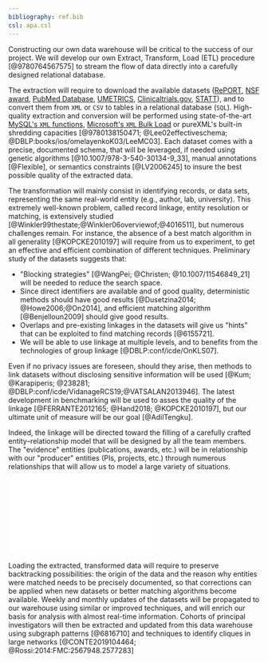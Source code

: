 ```yaml
---
bibliography: ref.bib
csl: apa.csl
---
```



<!--
 pandoc technical_desc.md --citeproc -M date="`date "+%B %e, %Y"`" -o technical_desc.pdf
-->

Constructing our own data warehouse will be critical to the success of our project.
We will develop our own Extract, Transform, Load (ETL) procedure [@9780764567575] to stream the flow of data directly into a carefully designed relational database.

The extraction will require to download the available datasets ([RePORT](https://exporter.nih.gov/), [NSF award](https://www.nsf.gov/awardsearch/download.jsp), [PubMed Database](https://ncbiinsights.ncbi.nlm.nih.gov/2017/06/22/pubmed-available-for-download-without-license/), [UMETRICS](https://iris.isr.umich.edu/research-data/), [Clinicaltrials.gov](https://clinicaltrials.gov/), [STATT](https://autm.net/surveys-and-tools/databases/statt)), and to convert them from `XML` or `CSV` to tables in a relational database (`SQL`).
High-quality extraction and conversion will be performed using state-of-the-art [MySQL's `XML` functions](https://dev.mysql.com/doc/refman/8.0/en/xml-functions.html), [Microsoft's `XML` Bulk Load](https://docs.microsoft.com/en-us/sql/relational-databases/sqlxml-annotated-xsd-schemas-xpath-queries/bulk-load-xml/performing-bulk-load-of-xml-data-sqlxml-4-0?view=sql-server-2017) or pureXML's built-in shredding capacities [@9780138150471; @Lee02effectiveschema; @DBLP:books/ios/omelayenkoK03/LeeMC03].
Each dataset comes with a precise, documented schema, that will be leveraged, if needed using genetic algorithms [@10.1007/978-3-540-30134-9_33], manual annotations [@Flexible], or semantics constraints [@LV2006245] to insure the best possible quality of the extracted data.

The transformation will mainly consist in identifying records, or data sets, representing the same real-world entity (e.g., author, lab, university).
This extremely well-known problem, called record linkage, entity resolution or matching, is extensively studied [@Winkler99thestate;@Winkler06overviewof;@4016511], but numerous challenges remain.
For instance, the absence of a best match algorithm in all generality [@KOPCKE2010197] will require from us to experiment, to get an effective and efficient combination of different techniques.
Preliminary study of the datasets suggests that:

- "Blocking strategies" [@WangPei; @Christen; @10.1007/11546849_21] will be needed to reduce the search space.
- Since direct identifiers are available and of good quality, deterministic methods should have good results [@Dusetzina2014; @Howe2006;@On2014], and efficient matching algorithm [@Benjelloun2009] should give good results.
- Overlaps and pre-existing linkages in the datasets will give us "hints" that can be exploited to find matching records [@6155721].
- We will be able to use linkage at multiple levels, and to benefits from the technologies of group linkage [@DBLP:conf/icde/OnKLS07].

Even if no privacy issues are foreseen, should they arise, then methods to link datasets without disclosing sensitive information will be used [@Kum; @Karapiperis; @238281; @DBLP:conf/icde/VidanageRCS19;@VATSALAN2013946].
The latest development in benchmarking will be used to asses the quality of the linkage [@FERRANTE2012165; @Hand2018; @KOPCKE2010197], but our ultimate unit of measure will be our goal [@AdilTengku].

Indeed, the linkage will be directed toward the filling of a carefully crafted entity–relationship model that will be designed by all the team members.
The "evidence" entities (publications, awards, etc.) will be in relationship with our "producer" entities (PIs, projects, etc.) through numerous relationships that will allow us to model a large variety of situations.

![](fig/Fig.pdf)

Loading the extracted, transformed data will require to preserve backtracking possibilities: the origin of the data and the reason why entities were matched needs to be precisely documented, so that corrections can be applied when new datasets or better matching algorithms become available.
Weekly and monthly updates of the datasets will be propagated to our warehouse using similar or improved techniques, and will enrich our basis for analysis with almost real-time information.
Cohorts of principal investigators will then be extracted and updated from this data warehouse using subgraph patterns [@6816710] and techniques to identify cliques in large networks [@CONTE2019104464; @Rossi:2014:FMC:2567948.2577283]
